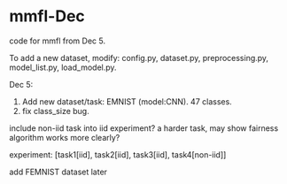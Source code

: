 # mmfl-Dec
code for mmfl from Dec 5.

To add a new dataset, modify: config.py, dataset.py, preprocessing.py, model_list.py, load_model.py. 

Dec 5:
1. Add new dataset/task: EMNIST (model:CNN). 47 classes. 
2. fix class_size bug.


include non-iid task into iid experiment? a harder task, may show fairness algorithm works more clearly?

experiment: [task1[iid], task2[iid], task3[iid], task4[non-iid]]

add FEMNIST dataset later
